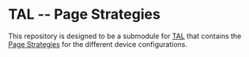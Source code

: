 # TAL -- Page Strategies #

This repository is designed to be a submodule for [TAL](https://github.com/fmtvp/tal) that contains the [Page Strategies](http://fmtvp.github.io/tal/overview/device-configuration.html#pagestrategy-string) for the different device configurations.
